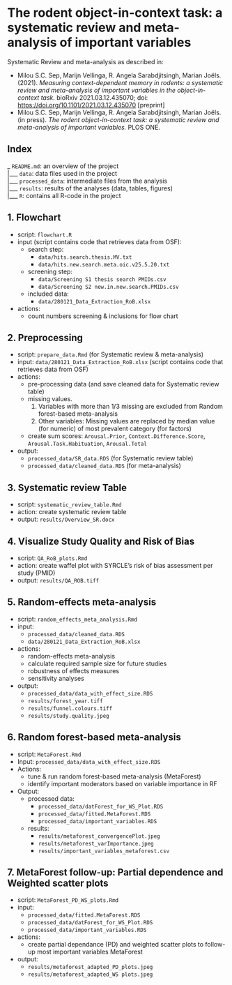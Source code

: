 
# The rodent object-in-context task: a systematic review and meta-analysis of important variables

Systematic Review and meta-analysis as described in:
* Milou S.C. Sep, Marijn Vellinga, R. Angela Sarabdjitsingh, Marian Joëls. (2021). _Measuring context-dependent memory in rodents: a systematic review and meta-analysis of important variables in the object-in-context task._ bioRxiv 2021.03.12.435070; doi: https://doi.org/10.1101/2021.03.12.435070 [preprint]
* Milou S.C. Sep, Marijn Vellinga, R. Angela Sarabdjitsingh, Marian Joëls. (in press). _The rodent object-in-context task: a systematic review and meta-analysis of important variables._ PLOS ONE.

## Index
_ `README.md`: an overview of the project    
|___ `data`: data files used in the project   
|___ `processed_data`: intermediate files from the analysis   
|___ `results`: results of the analyses (data, tables, figures)    
|___ `R`: contains all R-code in the project   

## 1. Flowchart

- script: `flowchart.R`
- input (script contains code that retrieves data from OSF):
  - search step:
    - `data/hits.search.thesis.MV.txt`
    - `data/hits.new.search.meta.oic.v25.5.20.txt`
  - screening step:
    - `data/Screening S1 thesis search PMIDs.csv`
    - `data/Screening S2 new.in.new.search.PMIDs.csv`
  - included data:
    - `data/280121_Data_Extraction_RoB.xlsx`
- actions: 
  - count numbers screening & inclusions for flow chart

## 2. Preprocessing
- script: `prepare_data.Rmd` (for Systematic review & meta-analysis)
- input: `data/280121_Data_Extraction_RoB.xlsx`  (script contains code that retrieves data from OSF)
- actions:
  - pre-processing data (and save cleaned data for Systematic review table)
  - missing values.
    1. Variables with more than 1/3 missing are excluded from Random forest-based meta-analysis
    2. Other variables: Missing values are replaced by median value (for numeric) of most prevalent category (for factors)
  - create sum scores: `Arousal.Prior`, `Context.Difference.Score`, `Arousal.Task.Habituation`, `Arousal.Total`
- output: 
  - `processed_data/SR_data.RDS` (for Systematic review table)
  - `processed_data/cleaned_data.RDS` (for meta-analysis)

## 3. Systematic review Table
- script: `systematic_review_table.Rmd`
- action: create systematic review table
- output: `results/Overview_SR.docx`

## 4. Visualize Study Quality and Risk of Bias
- script: `QA_RoB_plots.Rmd`
- action: create waffel plot with SYRCLE’s risk of bias assessment per study (PMID)
- output: `results/QA_ROB.tiff`

## 5. Random-effects meta-analysis
- script: `random_effects_meta_analysis.Rmd`  
- input: 
  - `processed_data/cleaned_data.RDS`
  - `data/280121_Data_Extraction_RoB.xlsx`
- actions:
  - random-effects meta-analysis
  - calculate required sample size for future studies
  - robustness of effects measures
  - sensitivity analyses
- output: 
  - `processed_data/data_with_effect_size.RDS`
  - `results/forest_year.tiff`
  - `results/funnel.colours.tiff`
  - `results/study.quality.jpeg`

## 6. Random forest-based meta-analysis
- script: `MetaForest.Rmd`
- Input: `processed_data/data_with_effect_size.RDS`
- Actions: 
  - tune & run random forest-based meta-analysis (MetaForest)
  - identify important moderators based on variable importance in RF
- Output:  
  - processed data:
    - `processed_data/datForest_for_WS_Plot.RDS`
    - `processed_data/fitted.MetaForest.RDS`
    - `processed_data/important_variables.RDS` 
  - results:
    - `results/metaforest_convergencePlot.jpeg`
    - `results/metaforest_varImportance.jpeg`
    - `results/important_variables_metaforest.csv`
  
## 7. MetaForest follow-up: Partial dependence and Weighted scatter plots
- script: `MetaForest_PD_WS_plots.Rmd`
- input:
  - `processed_data/fitted.MetaForest.RDS`
  - `processed_data/datForest_for_WS_Plot.RDS`
  - `processed_data/important_variables.RDS`
- actions:
  - create partial dependance (PD) and weighted scatter plots to follow-up most important variables MetaForest
- output: 
  - `results/metaforest_adapted_PD_plots.jpeg`
  - `results/metaforest_adapted_WS plots.jpeg`
